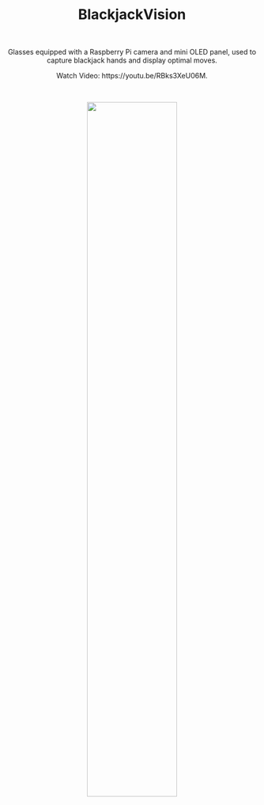 <h1 align="center">BlackjackVision</h1>
&nbsp;

<p align="center">Glasses equipped with a Raspberry Pi camera and mini OLED panel, used to capture blackjack hands and display optimal moves.</p>

<p align="center">Watch Video: https://youtu.be/RBks3XeU06M.</p>

&nbsp;

<p align="center">
  <img src="https://github.com/nicholaschew11/BlackjackVision/blob/master/public/glasses.png?raw=true" width="60%" />
</p>
